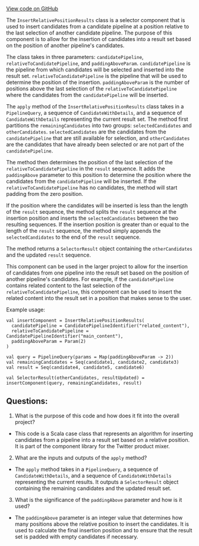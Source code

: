 [View code on GitHub](https://github.com/misbahsy/the-algorithm/product-mixer/component-library/src/main/scala/com/twitter/product_mixer/component_library/selector/InsertRelativePositionResults.scala)

The `InsertRelativePositionResults` class is a selector component that is used to insert candidates from a candidate pipeline at a position relative to the last selection of another candidate pipeline. The purpose of this component is to allow for the insertion of candidates into a result set based on the position of another pipeline's candidates. 

The class takes in three parameters: `candidatePipeline`, `relativeToCandidatePipeline`, and `paddingAboveParam`. `candidatePipeline` is the pipeline from which candidates will be selected and inserted into the result set. `relativeToCandidatePipeline` is the pipeline that will be used to determine the position of the insertion. `paddingAboveParam` is the number of positions above the last selection of the `relativeToCandidatePipeline` where the candidates from the `candidatePipeline` will be inserted.

The `apply` method of the `InsertRelativePositionResults` class takes in a `PipelineQuery`, a sequence of `CandidateWithDetails`, and a sequence of `CandidateWithDetails` representing the current result set. The method first partitions the `remainingCandidates` into two groups: `selectedCandidates` and `otherCandidates`. `selectedCandidates` are the candidates from the `candidatePipeline` that are still available for selection, and `otherCandidates` are the candidates that have already been selected or are not part of the `candidatePipeline`.

The method then determines the position of the last selection of the `relativeToCandidatePipeline` in the `result` sequence. It adds the `paddingAbove` parameter to this position to determine the position where the candidates from the `candidatePipeline` will be inserted. If the `relativeToCandidatePipeline` has no candidates, the method will start padding from the zero position. 

If the position where the candidates will be inserted is less than the length of the `result` sequence, the method splits the `result` sequence at the insertion position and inserts the `selectedCandidates` between the two resulting sequences. If the insertion position is greater than or equal to the length of the `result` sequence, the method simply appends the `selectedCandidates` to the end of the `result` sequence.

The method returns a `SelectorResult` object containing the `otherCandidates` and the updated `result` sequence.

This component can be used in the larger project to allow for the insertion of candidates from one pipeline into the result set based on the position of another pipeline's candidates. For example, if the `candidatePipeline` contains related content to the last selection of the `relativeToCandidatePipeline`, this component can be used to insert the related content into the result set in a position that makes sense to the user. 

Example usage:

```
val insertComponent = InsertRelativePositionResults(
  candidatePipeline = CandidatePipelineIdentifier("related_content"),
  relativeToCandidatePipeline = CandidatePipelineIdentifier("main_content"),
  paddingAboveParam = Param(2)
)

val query = PipelineQuery(params = Map(paddingAboveParam -> 2))
val remainingCandidates = Seq(candidate1, candidate2, candidate3)
val result = Seq(candidate4, candidate5, candidate6)

val SelectorResult(otherCandidates, resultUpdated) = insertComponent(query, remainingCandidates, result)
```
## Questions: 
 1. What is the purpose of this code and how does it fit into the overall project?
- This code is a Scala case class that represents an algorithm for inserting candidates from a pipeline into a result set based on a relative position. It is part of the component library for the Twitter product mixer.

2. What are the inputs and outputs of the `apply` method?
- The `apply` method takes in a `PipelineQuery`, a sequence of `CandidateWithDetails`, and a sequence of `CandidateWithDetails` representing the current results. It outputs a `SelectorResult` object containing the remaining candidates and the updated result set.

3. What is the significance of the `paddingAbove` parameter and how is it used?
- The `paddingAbove` parameter is an integer value that determines how many positions above the relative position to insert the candidates. It is used to calculate the final insertion position and to ensure that the result set is padded with empty candidates if necessary.